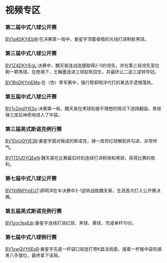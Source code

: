 # 视频专区

### 第二届中式八球公开赛

[BV1q4DKYjEbW](https://www.bilibili.com/video/BV1q4DKYjEbW):在决赛第一局中，姜星宇顶着昏暗的光线打进制胜黑球。

### 第三届中式八球公开赛

[BV1Z4DKYjEgL](https://www.bilibili.com/video/BV1Z4DKYjEgL):决赛中，魏天昊连战连捷取得2-0的领先，并在第三局领先至仅剩一颗黑球。在绝境下，王翰墨连进三球起死回生，并最终让二追三逆转夺冠。

[BV1BsDKYmEMe](https://www.bilibili.com/video/BV1BsDKYmEMe):在（伪）季军赛中，强行帮郝明洋代打的某选手遗憾落败。

### 第五届中式八球公开赛

[BV1yZmdYtESv](https://www.bilibili.com/video/BV1yZmdYtESv):决赛第一局，魏天昊在黑球衔接不理想的情况下选择翻袋，黑球弹三库后神奇地进入了中袋。

### 第三届英式斯诺克例行赛

[BV1DsUQYtE3R](https://www.bilibili.com/video/BV1DsUQYtE3R):姜星宇面对做成的斯诺克，弹一库将红球解到并勾进，非常帅气。

[BV1TDUDYQEeN](https://www.bilibili.com/video/BV1TDUDYQEeN):魏天昊在比赛最后时刻连续打进粉球和黑球，获得比赛的胜利。

### 第七届中式八球公开赛

[BV1XjBMYmEU7](https://www.bilibili.com/video/BV1XjBMYmEU7):郝明洋在半决赛中2-1逆转战胜魏天昊，生涯首次打入公开赛决赛。

### 第五届英式斯诺克例行赛

[BV1zoc1exEdr](https://www.bilibili.com/video/BV1zoc1exEdr):姜星宇连续打进红球、黑球、黄球，完成单杆10分。

### 第七届中式八球例行赛

[BV1zwQVY6EoR](https://www.bilibili.com/video/BV1zwQVY6EoR):姜星宇先是一杆袋口球连打带K盘活局面，接着一杆推中袋衔接黑八手摆位，最终拿下该局。